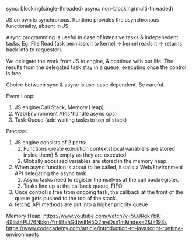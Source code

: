 sync: blocking(single-threaded)
async: non-blocking(multi-threaded)

JS on own is synchronous.
Runtime provides the asynchronous functionality, absent in JS.

Async programming is useful in case of intensive tasks & indepenedent tasks.
Eg. File Read (ask permission to kernel -> kernel reads it -> returns back info to requester).

We delegate the work from JS to engine, & continue with our life. The results from the delegated task stay in a queue, executing once the control is free.

Choice between sync & async is use-case dependent. Be careful.

Event Loop: 
1. JS engine(Call Stack, Memory Heap)
2. Web/Environment APIs*handle async ops)
3. Task Queue (add waiting tasks to top of stack)

Process:
1. JS engine consists of 2 parts:
    1. Functions create execution contexts(local variablers are stored inside them) & empty as they are executed
    2. Globally accessed variables are stored in the memory heap.
2. When async function is about to be called, it calls a Web/Environment API delegating the async task.
    1. Async tasks need to register themselves at the call backregister.
    2. Tasks line up at the callback queue, FIFO.
3. Once control is free from ongoing task, the callback at the front of the queue gets pushed to the top of the stack.
4. fetch() API methods are put into a higher priority queue

















Memory Heap: https://www.youtube.com/watch?v=5OJRqkYbK-4&list=PLl76Nbkn-YmliBahGdtw8M5Q2hreDsn1m&index=2&t=193s
https://www.codecademy.com/article/introduction-to-javascript-runtime-environments